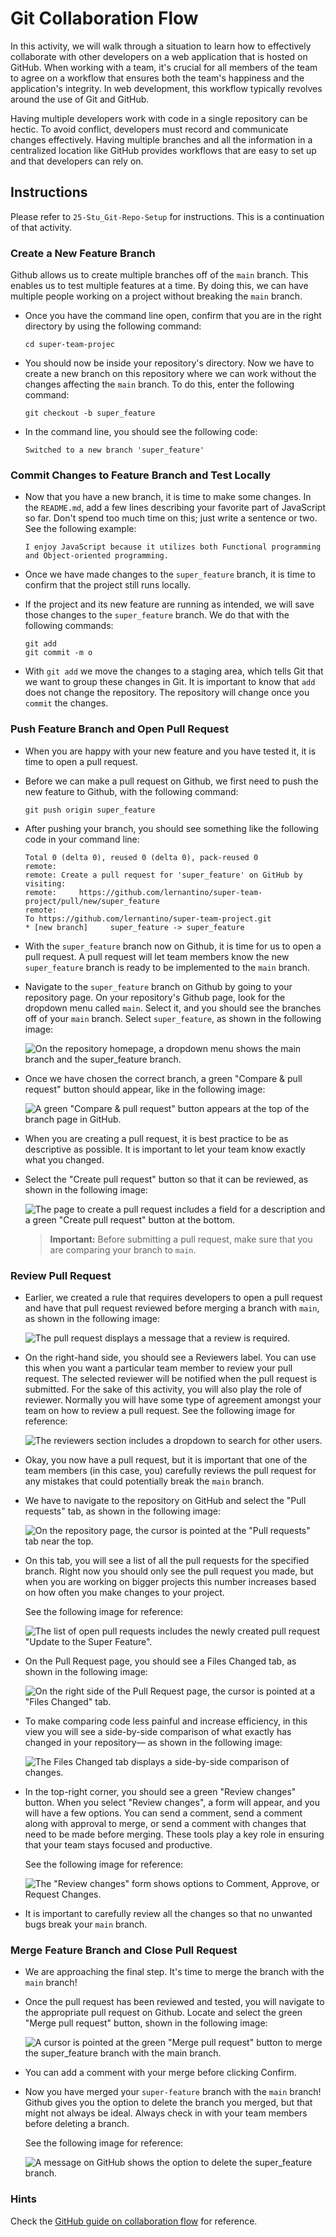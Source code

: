 # Git Collaboration Flow

In this activity, we will walk through a situation to learn how to effectively collaborate with other developers on a web application that is hosted on GitHub. When working with a team, it's crucial for all members of the team to agree on a workflow that ensures both the team's happiness and the application's integrity. In web development, this workflow typically revolves around the use of Git and GitHub.

Having multiple developers work with code in a single repository can be hectic. To avoid conflict, developers must record and communicate changes effectively. Having multiple branches and all the information in a centralized location like GitHub provides workflows that are easy to set up and that developers can rely on.

## Instructions

Please refer to `25-Stu_Git-Repo-Setup` for instructions. This is a continuation of that activity.

### Create a New Feature Branch

Github allows us to create multiple branches off of the `main` branch. This enables us to test multiple features at a time. By doing this, we can have multiple people working on a project without breaking the `main` branch.

- Once you have the command line open, confirm that you are in the right directory by using the following command:

  ```
  cd super-team-projec
  ```

- You should now be inside your repository's directory. Now we have to create a new branch on this repository where we can work without the changes affecting the `main` branch. To do this, enter the following command:

  ```
  git checkout -b super_feature
  ```

- In the command line, you should see the following code:

  ```text
  Switched to a new branch 'super_feature'
  ```

### Commit Changes to Feature Branch and Test Locally

- Now that you have a new branch, it is time to make some changes. In the `README.md`, add a few lines describing your favorite part of JavaScript so far. Don't spend too much time on this; just write a sentence or two. See the following example:

  ```
  I enjoy JavaScript because it utilizes both Functional programming and Object-oriented programming.
  ```

- Once we have made changes to the `super_feature` branch, it is time to confirm that the project still runs locally.

- If the project and its new feature are running as intended, we will save those changes to the `super_feature` branch. We do that with the following commands:

  ```
  git add
  git commit -m o
  ```

- With `git add` we move the changes to a staging area, which tells Git that we want to group these changes in Git. It is important to know that `add` does not change the repository. The repository will change once you `commit` the changes.

### Push Feature Branch and Open Pull Request

- When you are happy with your new feature and you have tested it, it is time to open a pull request.

- Before we can make a pull request on Github, we first need to push the new feature to Github, with the following command:

  ```
  git push origin super_feature
  ```

- After pushing your branch, you should see something like the following code in your command line:

  ```text
  Total 0 (delta 0), reused 0 (delta 0), pack-reused 0
  remote:
  remote: Create a pull request for 'super_feature' on GitHub by visiting:
  remote:     https://github.com/lernantino/super-team-project/pull/new/super_feature
  remote:
  To https://github.com/lernantino/super-team-project.git
  * [new branch]     super_feature -> super_feature
  ```

- With the `super_feature` branch now on Github, it is time for us to open a pull request. A pull request will let team members know the new `super_feature` branch is ready to be implemented to the `main` branch.

- Navigate to the `super_feature` branch on Github by going to your repository page. On your repository's Github page, look for the dropdown menu called `main`. Select it, and you should see the branches off of your `main` branch. Select `super_feature`, as shown in the following image:

  ![On the repository homepage, a dropdown menu shows the main branch and the super_feature branch.](./Images/01-navigate-to-branch.png)

- Once we have chosen the correct branch, a green "Compare & pull request" button should appear, like in the following image:

  ![A green "Compare & pull request" button appears at the top of the branch page in GitHub.](./Images/02-compare-button.png)

- When you are creating a pull request, it is best practice to be as descriptive as possible. It is important to let your team know exactly what you changed.

- Select the "Create pull request" button so that it can be reviewed, as shown in the following image:

  ![The page to create a pull request includes a field for a description and a green "Create pull request" button at the bottom.](./Images/03-create-pull-request.png)

  > **Important:** Before submitting a pull request, make sure that you are comparing your branch to `main`.

### Review Pull Request

- Earlier, we created a rule that requires developers to open a pull request and have that pull request reviewed before merging a branch with `main`, as shown in the following image:

  ![The pull request displays a message that a review is required.](./Images/04-pr-created.png)

- On the right-hand side, you should see a Reviewers label. You can use this when you want a particular team member to review your pull request. The selected reviewer will be notified when the pull request is submitted. For the sake of this activity, you will also play the role of reviewer. Normally you will have some type of agreement amongst your team on how to review a pull request. See the following image for reference:

  ![The reviewers section includes a dropdown to search for other users.](./Images/05-add-reviewer.png)

- Okay, you now have a pull request, but it is important that one of the team members (in this case, you) carefully reviews the pull request for any mistakes that could potentially break the `main` branch.

- We have to navigate to the repository on GitHub and select the "Pull requests" tab, as shown in the following image:

  ![On the repository page, the cursor is pointed at the "Pull requests" tab near the top.](./Images/06-click-pr-tab.png)

- On this tab, you will see a list of all the pull requests for the specified branch. Right now you should only see the pull request you made, but when you are working on bigger projects this number increases based on how often you make changes to your project.

  See the following image for reference:

  ![The list of open pull requests includes the newly created pull request "Update to the Super Feature".](./Images/07-pr-list.png)

- On the Pull Request page, you should see a Files Changed tab, as shown in the following image:

  ![On the right side of the Pull Request page, the cursor is pointed at a "Files Changed" tab.](./Images/08-click-files-changed.png)

- To make comparing code less painful and increase efficiency, in this view you will see a side-by-side comparison of what exactly has changed in your repository&mdash; as shown in the following image:

  ![The Files Changed tab displays a side-by-side comparison of changes.](./Images/09-add-comment.png)

- In the top-right corner, you should see a green "Review changes" button. When you select "Review changes", a form will appear, and you will have a few options. You can send a comment, send a comment along with approval to merge, or send a comment with changes that need to be made before merging. These tools play a key role in ensuring that your team stays focused and productive.

  See the following image for reference:

  ![The "Review changes" form shows options to Comment, Approve, or Request Changes.](./Images/10-approve.png)

- It is important to carefully review all the changes so that no unwanted bugs break your `main` branch.

### Merge Feature Branch and Close Pull Request

- We are approaching the final step. It's time to merge the branch with the `main` branch!

- Once the pull request has been reviewed and tested, you will navigate to the appropriate pull request on Github. Locate and select the green "Merge pull request" button, shown in the following image:

  ![A cursor is pointed at the green "Merge pull request" button to merge the super_feature branch with the main branch.](./Images/11-merge-request.png)

- You can add a comment with your merge before clicking Confirm.

- Now you have merged your `super-feature` branch with the `main` branch! Github gives you the option to delete the branch you merged, but that might not always be ideal. Always check in with your team members before deleting a branch.

  See the following image for reference:

  ![A message on GitHub shows the option to delete the super_feature branch.](./Images/12-safe-to-delete.png)

### Hints

Check the [GitHub guide on collaboration flow](https://guides.github.com/introduction/flow/) for reference.
